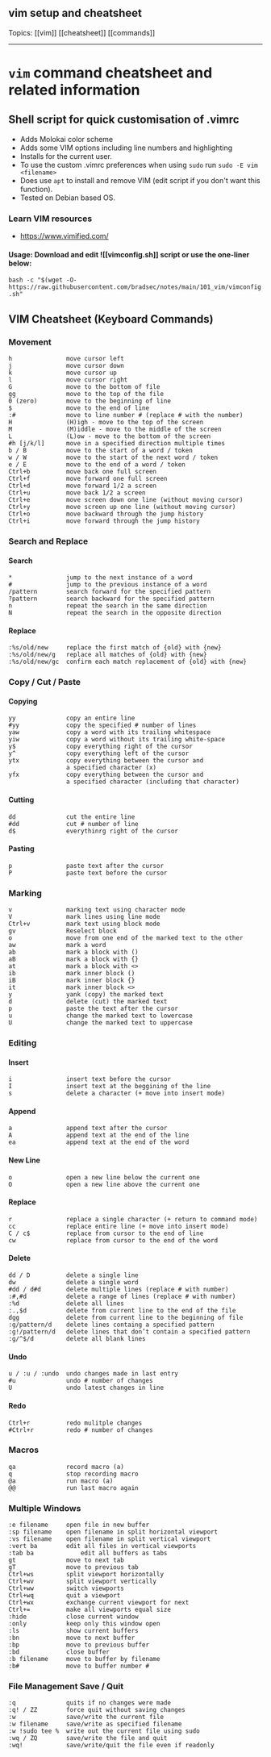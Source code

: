 ## vim setup and cheatsheet

Topics: [[vim]] [[cheatsheet]] [[commands]]  

---
# `vim` command cheatsheet and related information

## Shell script for quick customisation of .vimrc 
- Adds Molokai color scheme
- Adds some VIM options including line numbers and highlighting
- Installs for the current user.
- To use the custom .vimrc preferences when using `sudo` run `sudo -E vim <filename>`
- Does use `apt` to install and remove VIM (edit script if you don't want this function).
- Tested on Debian based OS.

### Learn VIM resources
- https://www.vimified.com/


#### Usage: Download and edit ![[vimconfig.sh]] script or use the one-liner below:
`bash -c "$(wget -O- https://raw.githubusercontent.com/bradsec/notes/main/101_vim/vimconfig.sh"`

## VIM Cheatsheet (Keyboard Commands)
### Movement
```terminal
h               move cursor left
j               move cursor down
k               move cursor up
l               move cursor right
G               move to the bottom of file
gg              move to the top of the file
0 (zero)        move to the beginning of line
$               move to the end of line
:#              move to line number # (replace # with the number)
H               (H)igh - move to the top of the screen
M               (M)iddle - move to the middle of the screen
L               (L)ow - move to the bottom of the screen
#h [j/k/l]      move in a specified direction multiple times
b / B           move to the start of a word / token
w / W           move to the start of the next word / token
e / E           move to the end of a word / token
Ctrl+b          move back one full screen
Ctrl+f          move forward one full screen
Ctrl+d          move forward 1/2 a screen
Ctrl+u          move back 1/2 a screen
Ctrl+e          move screen down one line (without moving cursor)
Ctrl+y          move screen up one line (without moving cursor)
Ctrl+o          move backward through the jump history
Ctrl+i          move forward through the jump history
```
### Search and Replace
#### Search
```terminal
*               jump to the next instance of a word
#               jump to the previous instance of a word
/pattern        search forward for the specified pattern
?pattern        search backward for the specified pattern
n               repeat the search in the same direction
N               repeat the search in the opposite direction
```
#### Replace
```terminal
:%s/old/new     replace the first match of {old} with {new}
:%s/old/new/g   replace all matches of {old} with {new}
:%s/old/new/gc  confirm each match replacement of {old} with {new}
```
### Copy / Cut / Paste
#### Copying
```terminal
yy              copy an entire line
#yy             copy the specified # number of lines
yaw             copy a word with its trailing whitespace
yiw             copy a word without its trailing white-space
y$              copy everything right of the cursor
y^              copy everything left of the cursor
ytx             copy everything between the cursor and
                a specified character (x)
yfx             copy everything between the cursor and
                a specified character (including that character)
```
#### Cutting
```terminal
dd              cut the entire line
#dd             cut # number of line
d$              everythinrg right of the cursor
```
#### Pasting
```terminal
p               paste text after the cursor
P               paste text before the cursor 
```
### Marking
```terminal
v               marking text using character mode
V               mark lines using line mode
Ctrl+v          mark text using block mode
gv              Reselect block
o               move from one end of the marked text to the other
aw              mark a word
ab              mark a block with ()
aB              mark a block with {}
at              mark a block with <>
ib              mark inner block ()
iB              mark inner block {}
it              mark inner block <>
y               yank (copy) the marked text
d               delete (cut) the marked text
p               paste the text after the cursor
u               change the marked text to lowercase
U               change the marked text to uppercase
```
### Editing
#### Insert
```terminal
i               insert text before the cursor
I               insert text at the beggining of the line
s               delete a character (+ move into insert mode)
```
#### Append
```terminal
a               append text after the cursor
A               append text at the end of the line
ea              append text at the end of the word
```
#### New Line
```terminal
o               open a new line below the current one
O               open a new line above the current one
```
#### Replace
```terminal
r               replace a single character (+ return to command mode)
cc              replace entire line (+ move into insert mode)
C / c$          replace from cursor to the end of line
cw              replace from cursor to the end of the word
```
#### Delete
```terminal
dd / D          delete a single line
dw              delete a single word
#dd / d#d       delete multiple lines (replace # with number)
:#,#d           delete a range of lines (replace # with number)
:%d             delete all lines
:.,$d           delete from current line to the end of the file
dgg             delete from current line to the beginning of file
:g/pattern/d    delete lines containg a specified pattern
:g!/pattern/d   delete lines that don’t contain a specified pattern
:g/^$/d         delete all blank lines
```
#### Undo
```terminal
u / :u / :undo  undo changes made in last entry
#u              undo # number of changes
U               undo latest changes in line
```
#### Redo
```terminal
Ctrl+r          redo mulitple changes
#Ctrl+r         redo # number of changes
```
### Macros
```terminal
qa              record macro (a)
q               stop recording macro
@a              run macro (a)
@@              run last macro again
```
### Multiple Windows
```terminal
:e filename     open file in new buffer
:sp filename    open filename in split horizontal viewport
:vs filename    open filename in split vertical viewport
:vert ba        edit all files in vertical viewports
:tab ba				edit all buffers as tabs
gt              move to next tab
gT              move to previous tab
Ctrl+ws         split viewport horizontally
Ctrl+wv         split viewport vertically
Ctrl+ww         switch viewports
Ctrl+wq         quit a viewport
Ctrl+wx         exchange current viewport for next
Ctrl+=          make all viewports equal size
:hide           close current window
:only           keep only this window open
:ls             show current buffers
:bn             move to next buffer
:bp             move to previous buffer
:bd             close buffer
:b filename     move to buffer by filename
:b#             move to buffer number #
```
### File Management Save / Quit
```terminal
:q              quits if no changes were made
:q! / ZZ        force quit without saving changes
:w              save/write the current file
:w filename     save/write as specified filename
:w !sudo tee %  write out the current file using sudo
:wq / ZQ        save/write the file and quit
:wq!            save/write/quit the file even if readonly
```

